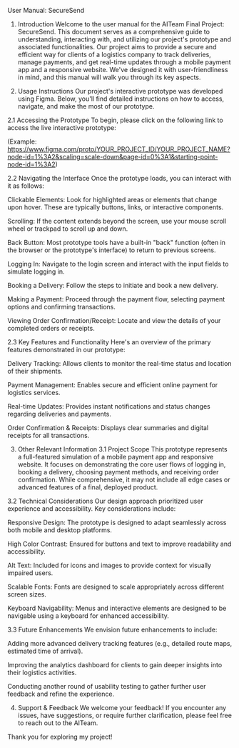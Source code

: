 User Manual: SecureSend
1. Introduction
Welcome to the user manual for the AITeam Final Project: SecureSend. This document serves as a comprehensive guide to understanding, interacting with, and utilizing our project's prototype and associated functionalities. Our project aims to provide a secure and efficient way for clients of a logistics company to track deliveries, manage payments, and get real-time updates through a mobile payment app and a responsive website. We've designed it with user-friendliness in mind, and this manual will walk you through its key aspects.

2. Usage Instructions
Our project's interactive prototype was developed using Figma. Below, you'll find detailed instructions on how to access, navigate, and make the most of our prototype.

2.1 Accessing the Prototype
To begin, please click on the following link to access the live interactive prototype:

(Example: https://www.figma.com/proto/YOUR_PROJECT_ID/YOUR_PROJECT_NAME?node-id=1%3A2&scaling=scale-down&page-id=0%3A1&starting-point-node-id=1%3A2)

2.2 Navigating the Interface
Once the prototype loads, you can interact with it as follows:

Clickable Elements: Look for highlighted areas or elements that change upon hover. These are typically buttons, links, or interactive components.

Scrolling: If the content extends beyond the screen, use your mouse scroll wheel or trackpad to scroll up and down.

Back Button: Most prototype tools have a built-in "back" function (often in the browser or the prototype's interface) to return to previous screens.

Logging In: Navigate to the login screen and interact with the input fields to simulate logging in.

Booking a Delivery: Follow the steps to initiate and book a new delivery.

Making a Payment: Proceed through the payment flow, selecting payment options and confirming transactions.

Viewing Order Confirmation/Receipt: Locate and view the details of your completed orders or receipts.

2.3 Key Features and Functionality
Here's an overview of the primary features demonstrated in our prototype:

Delivery Tracking: Allows clients to monitor the real-time status and location of their shipments.

Payment Management: Enables secure and efficient online payment for logistics services.

Real-time Updates: Provides instant notifications and status changes regarding deliveries and payments.

Order Confirmation & Receipts: Displays clear summaries and digital receipts for all transactions.

3. Other Relevant Information
3.1 Project Scope
This prototype represents a full-featured simulation of a mobile payment app and responsive website. It focuses on demonstrating the core user flows of logging in, booking a delivery, choosing payment methods, and receiving order confirmation. While comprehensive, it may not include all edge cases or advanced features of a final, deployed product.

3.2 Technical Considerations
Our design approach prioritized user experience and accessibility. Key considerations include:

Responsive Design: The prototype is designed to adapt seamlessly across both mobile and desktop platforms.

High Color Contrast: Ensured for buttons and text to improve readability and accessibility.

Alt Text: Included for icons and images to provide context for visually impaired users.

Scalable Fonts: Fonts are designed to scale appropriately across different screen sizes.

Keyboard Navigability: Menus and interactive elements are designed to be navigable using a keyboard for enhanced accessibility.

3.3 Future Enhancements
We envision future enhancements to include:

Adding more advanced delivery tracking features (e.g., detailed route maps, estimated time of arrival).

Improving the analytics dashboard for clients to gain deeper insights into their logistics activities.

Conducting another round of usability testing to gather further user feedback and refine the experience.

4. Support & Feedback
We welcome your feedback! If you encounter any issues, have suggestions, or require further clarification, please feel free to reach out to the AITeam.

Thank you for exploring my project!
